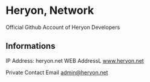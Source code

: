# Heryon, Network

Official Github Account of 
Heryon Developers

## Informations

IP Address: heryon.net
WEB AddressL www.heryon.net

Private Contact Email admin@heryon.net


